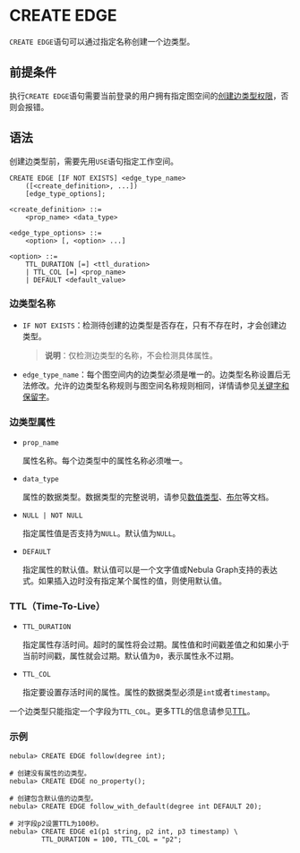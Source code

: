 # CREATE EDGE

`CREATE EDGE`语句可以通过指定名称创建一个边类型。

## 前提条件

执行`CREATE EDGE`语句需要当前登录的用户拥有指定图空间的[创建边类型权限](../../7.data-security/1.authentication/3.role-list.md)，否则会报错。

## 语法

创建边类型前，需要先用`USE`语句指定工作空间。

```ngql
CREATE EDGE [IF NOT EXISTS] <edge_type_name>
    ([<create_definition>, ...])
    [edge_type_options];

<create_definition> ::=
    <prop_name> <data_type>

<edge_type_options> ::=
    <option> [, <option> ...]

<option> ::=
    TTL_DURATION [=] <ttl_duration>
    | TTL_COL [=] <prop_name>
    | DEFAULT <default_value>
```

### 边类型名称

- `IF NOT EXISTS`：检测待创建的边类型是否存在，只有不存在时，才会创建边类型。

    >**说明**：仅检测边类型的名称，不会检测具体属性。
- `edge_type_name`：每个图空间内的边类型必须是唯一的。边类型名称设置后无法修改。允许的边类型名称规则与图空间名称规则相同，详情请参见[关键字和保留字](../20.appendix/keywords-and-reserved-words.md)。

### 边类型属性

- `prop_name`

    属性名称。每个边类型中的属性名称必须唯一。

- `data_type`

    属性的数据类型。数据类型的完整说明，请参见[数值类型](../3.data-types/1.numeric.md)、[布尔](../3.data-types/2.boolean.md)等文档。

- `NULL | NOT NULL`

    指定属性值是否支持为`NULL`。默认值为`NULL`。

- `DEFAULT`

    指定属性的默认值。默认值可以是一个文字值或Nebula Graph支持的表达式。如果插入边时没有指定某个属性的值，则使用默认值。

### TTL（Time-To-Live）

- `TTL_DURATION`

    指定属性存活时间。超时的属性将会过期。属性值和时间戳差值之和如果小于当前时间戳，属性就会过期。默认值为`0`，表示属性永不过期。

- `TTL_COL`

    指定要设置存活时间的属性。属性的数据类型必须是`int`或者`timestamp`。

一个边类型只能指定一个字段为`TTL_COL`。更多TTL的信息请参见[TTL](../8.clauses-and-options/ttl-options.md)。

### 示例

```ngql
nebula> CREATE EDGE follow(degree int);

# 创建没有属性的边类型。
nebula> CREATE EDGE no_property();

# 创建包含默认值的边类型。
nebula> CREATE EDGE follow_with_default(degree int DEFAULT 20);

# 对字段p2设置TTL为100秒。
nebula> CREATE EDGE e1(p1 string, p2 int, p3 timestamp) \
        TTL_DURATION = 100, TTL_COL = "p2";
```